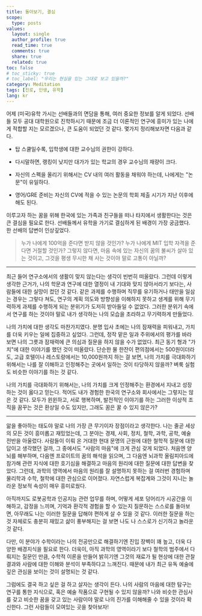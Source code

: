 ```yaml
---
title: 돌아보기, 결심
scope:
  type: posts
values:
  layout: single
  author_profile: true
  read_time: true
  comments: true
  share: true
  related: true
toc: false
# toc_sticky: true
# toc_label: "우리는 현실을 있는 그대로 보고 있을까?"
category: Meditation
tags: [진로, 인생, 유학]
lang: kr
---
```


어제 (미국)유학 가시는 선배들과의 면담을 통해, 여러 중요한 정보를 알게 되었다. 선배들 모두 공대 대학원으로 진학하시기 때문에 조금 더 이론적인 연구에 흥미가 있는 나에게 적합할 지는 모르겠으나, 큰 도움이 되었던 것 같다. 몇가지 정리해보자면 다음과 같다.

- 탑 스쿨일수록, 입학생에 대한 교수님의 권한이 강하다.

- 다시말하면, 랭킹이 낮지만 대가가 있는 학교의 경우 교수님의 재량이 크다.

- 자신의 스펙을 올리기 위해서는 CV 내의 여러 활동을 채워야 하는데, 나에게는 "논문"이 유일하다.

- 영어/GRE 준비는 자신의 CV에 적을 수 있는 논문의 학회 제출 시기가 지난 이후에 해도 된다.

이루고자 하는 꿈을 위해 한국에 있는 가족과 친구들을 떠나 타지에서 생활한다는 것은 큰 결심을 필요로 한다. 선배들께서 유학을 가기로 결심하게 된 배경이 가장 궁금했다. 한 선배의 답변이 인상깊었다.

> 누가 나에게 100억을 준다면 받지 않을 것인가? 누가 나에게 MIT 입학 자격을 준다면 거절할 것인가? 그렇지 않다면, 마음 속에 있는 자신의 꿈의 불씨가 살아 있는 것이고, 그것을 평생 무시한 채 사는 것이야 말로 고통이 아닐까?

---

최근 들어 연구소에서의 생활이 맞지 않는다는 생각이 빈번히 떠올랐다. 그런데 이렇게 생각한 근거가, 나의 학문과 연구에 대한 열정이 내 기대와 맞지 않아서라기 보다는, 사람들에 대한 실망이 컸던 것 같다. 같은 과제를 수행하며 직무를 유기하거나 태만을 일삼는 경우는 그렇다 쳐도, 연구의 계획 의도와 방향성을 이해하지 못하고 생계를 위해 무기력하게 과제를 수행하게 되는 분위기가 도저히 받아들일 수 없었다. 그러한 분위기 속에서 연구를 하는 것이야 말로 내가 생각하는 나의 모습을 초라하고 무기력하게 만들었다.

나의 가치에 대한 생각도 마찬가지였다. 분명 입사 초에는 나의 잠재력을 피워내고, 가치를 더욱 키우는 일에 집중하고 싶었다. 그런데, 정작 맡은 일과 주위에서의 평가를 바라보면 나의 그릇과 잠재력에 큰 의심과 질문을 하지 않을 수가 없었다. 최근 동기 형과 "가치"에 대한 이야기를 했던 것이 떠올랐다. 단순한 물 한잔이 편의점에서는 500원이더라도, 고급 호텔이나 레스토랑에서는 10,000원까지 하는 걸 보면, 나의 가치를 극대화하기 위해서는 나를 잘 이해하고 인정해주는 곳에서 일하는 것이 타당하지 않을까? 벼룩 실험도 비슷한 이야기를 하는 것 같다.

나의 가치를 극대화하기 위해서는, 나의 가치를 크게 인정해주는 환경에서 지내고 성장하는 것이 옳다고 믿는다. 적어도 내가 경험한 한국의 연구소와 회사에서는 그렇지는 않은 것 같다. 모두가 윈윈하고, 서로 행복하며, 발전적인 이야기를 하는 그러한 이상적 조직을 꿈꾸는 것은 환상일 수도 있지만, 그래도 꿈은 꿀 수 있지 않은가?

---

앎을 좋아하는 태도야 말로 나의 가장 큰 무기이자 장점이라고 생각한다. 나는 줄곧 세상의 모든 것이 흥미롭고 재밌었는데, 그 분야는 경제, 사회, 정치, 철학, 과학, 공학, 예술 전반을 아울렀다. 사람들이 이뤄 온 거대한 현대 문명의 근원에 대한 철학적 질문에 대한 답이고 생각했던 걸까, 그 중에서도 "사람의 마음"에 크게 관심 갖게 되었다. 처음엔 양뇌를 해부하며, 다음엔 프로이트의 꿈의 해석을 읽으며, 그 다음엔 뇌과학 올림피아드에 참가해 관련 지식에 대한 호기심을 해결하고 마음의 원리에 대한 질문에 대한 답변을 찾았다. 그런데, 과학의 영역에서 마음의 원리를 잘 설명하지 못하는 걸 여러번 경험하며 물리학과 수학, 철학에 대한 관심으로 이어졌다. 자연스럽게 복잡계와 그것이 지니는 놀라운 정보적 속성이 매우 흥미로웠다.

아직까지도 로봇공학과 인공지능 관련 업무를 하며, 어떻게 세포 덩어리가 시공간을 이해하고, 감정을 느끼며, 기억과 환각적 경험을 할 수 있는지 질문하는 스스로를 돌아보면, 아무래도 나는 이러한 질문을 답해야 편하게 살 수 있을 것 같다. 이러한 질문을 하는 것 자체로도 충분히 재밌고 삶이 풍부해지는 걸 보면 나도 나 스스로가 신기하고 놀라운 것 같다.

다만, 이 분야가 수학이라는 나의 전공만으로 해결하기엔 진입 장벽이 꽤 높고, 더욱 다양한 배경지식을 필요로 한다. 더욱이, 아직 과학의 영역이라기 보다 철학의 범주에서 다뤄지는 질문인 만큼, 수학적 이론을 만들어 밝히기엔 그것의 재료가 될 현상에 대한 관찰 결과와 사람에 대한 이해와 분석이 부족하다고 느껴진다. 때문에 내가 최근 유독 예술에 깊은 관심을 보이는 것이 설명되는 것 같다.

그럼에도 결국 하고 싶은 걸 하고 살자는 생각이 든다. 나의 사람의 마음에 대한 탐구는 연구를 통한 지식으로, 혹은 예술 작품으로 구현될 수 있지 않을까? 나와 비슷한 관심사를 갖고 비슷한 꿈을 갖고 있는 사람이야 말로 나의 진가를 이해해줄 수 있을 것이라 확신한다. 그런 사람들이 모여있는 곳을 찾아보자!
